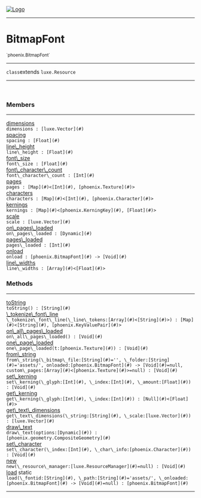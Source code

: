 
[![Logo](../../images/logo.png)](../../api/index.html)

---



<h1>BitmapFont</h1>
<small>`phoenix.BitmapFont`</small>



---

`class`extends <code><span>luxe.Resource</span></code>

---

&nbsp;
&nbsp;



<h3>Members</h3> <hr/><span class="member apipage">
                <a name="dimensions"><a class="lift" href="#dimensions">dimensions</a></a><div class="clear"></div><code class="signature apipage">dimensions : [luxe.Vector](#)</code><br/></span>
            <span class="small_desc_flat"></span><span class="member apipage">
                <a name="spacing"><a class="lift" href="#spacing">spacing</a></a><div class="clear"></div><code class="signature apipage">spacing : [Float](#)</code><br/></span>
            <span class="small_desc_flat"></span><span class="member apipage">
                <a name="line_height"><a class="lift" href="#line_height">line\_height</a></a><div class="clear"></div><code class="signature apipage">line\_height : [Float](#)</code><br/></span>
            <span class="small_desc_flat"></span><span class="member apipage">
                <a name="font_size"><a class="lift" href="#font_size">font\_size</a></a><div class="clear"></div><code class="signature apipage">font\_size : [Float](#)</code><br/></span>
            <span class="small_desc_flat"></span><span class="member apipage">
                <a name="font_character_count"><a class="lift" href="#font_character_count">font\_character\_count</a></a><div class="clear"></div><code class="signature apipage">font\_character\_count : [Int](#)</code><br/></span>
            <span class="small_desc_flat"></span><span class="member apipage">
                <a name="pages"><a class="lift" href="#pages">pages</a></a><div class="clear"></div><code class="signature apipage">pages : [Map](#)&lt;[Int](#), [phoenix.Texture](#)&gt;</code><br/></span>
            <span class="small_desc_flat"></span><span class="member apipage">
                <a name="characters"><a class="lift" href="#characters">characters</a></a><div class="clear"></div><code class="signature apipage">characters : [Map](#)&lt;[Int](#), [phoenix.Character](#)&gt;</code><br/></span>
            <span class="small_desc_flat"></span><span class="member apipage">
                <a name="kernings"><a class="lift" href="#kernings">kernings</a></a><div class="clear"></div><code class="signature apipage">kernings : [Map](#)&lt;[phoenix.KerningKey](#), [Float](#)&gt;</code><br/></span>
            <span class="small_desc_flat"></span><span class="member apipage">
                <a name="scale"><a class="lift" href="#scale">scale</a></a><div class="clear"></div><code class="signature apipage">scale : [luxe.Vector](#)</code><br/></span>
            <span class="small_desc_flat"></span><span class="member apipage">
                <a name="on_pages_loaded"><a class="lift" href="#on_pages_loaded">on\_pages\_loaded</a></a><div class="clear"></div><code class="signature apipage">on\_pages\_loaded : [Dynamic](#)</code><br/></span>
            <span class="small_desc_flat"></span><span class="member apipage">
                <a name="pages_loaded"><a class="lift" href="#pages_loaded">pages\_loaded</a></a><div class="clear"></div><code class="signature apipage">pages\_loaded : [Int](#)</code><br/></span>
            <span class="small_desc_flat"></span><span class="member apipage">
                <a name="onload"><a class="lift" href="#onload">onload</a></a><div class="clear"></div><code class="signature apipage">onload : [phoenix.BitmapFont](#)&nbsp;-&gt; [Void](#)</code><br/></span>
            <span class="small_desc_flat"></span><span class="member apipage">
                <a name="line_widths"><a class="lift" href="#line_widths">line\_widths</a></a><div class="clear"></div><code class="signature apipage">line\_widths : [Array](#)&lt;[Float](#)&gt;</code><br/></span>
            <span class="small_desc_flat"></span>





<h3>Methods</h3> <hr/><span class="method apipage">
            <a name="toString"><a class="lift" href="#toString">toString</a></a> <div class="clear"></div><code class="signature apipage">toString() : [String](#)</code><br/><span class="small_desc_flat"></span>
        </span>
    <span class="method apipage">
            <a name="_tokenize_font_line"><a class="lift" href="#_tokenize_font_line">\_tokenize\_font\_line</a></a> <div class="clear"></div><code class="signature apipage">\_tokenize\_font\_line(\_line\_tokens:[Array](#)&lt;[String](#)&gt;<span></span>) : [Map](#)&lt;[String](#), [phoenix.KeyValuePair](#)&gt;</code><br/><span class="small_desc_flat"></span>
        </span>
    <span class="method apipage">
            <a name="on_all_pages_loaded"><a class="lift" href="#on_all_pages_loaded">on\_all\_pages\_loaded</a></a> <div class="clear"></div><code class="signature apipage">on\_all\_pages\_loaded() : [Void](#)</code><br/><span class="small_desc_flat"></span>
        </span>
    <span class="method apipage">
            <a name="one_page_loaded"><a class="lift" href="#one_page_loaded">one\_page\_loaded</a></a> <div class="clear"></div><code class="signature apipage">one\_page\_loaded(t:[phoenix.Texture](#)<span></span>) : [Void](#)</code><br/><span class="small_desc_flat"></span>
        </span>
    <span class="method apipage">
            <a name="from_string"><a class="lift" href="#from_string">from\_string</a></a> <div class="clear"></div><code class="signature apipage">from\_string(\_bitmap\_file:[String](#)<span>=&#x27;&#x27;</span>, \_folder:[String](#)<span>=&#x27;assets/&#x27;</span>, onloaded:[phoenix.BitmapFont](#)&nbsp;-&gt; [Void](#)<span>=null</span>, custom\_pages:[Array](#)&lt;[phoenix.Texture](#)&gt;<span>=null</span>) : [Void](#)</code><br/><span class="small_desc_flat"></span>
        </span>
    <span class="method apipage">
            <a name="set_kerning"><a class="lift" href="#set_kerning">set\_kerning</a></a> <div class="clear"></div><code class="signature apipage">set\_kerning(\_glyph:[Int](#)<span></span>, \_index:[Int](#)<span></span>, \_amount:[Float](#)<span></span>) : [Void](#)</code><br/><span class="small_desc_flat"></span>
        </span>
    <span class="method apipage">
            <a name="get_kerning"><a class="lift" href="#get_kerning">get\_kerning</a></a> <div class="clear"></div><code class="signature apipage">get\_kerning(\_glyph:[Int](#)<span></span>, \_index:[Int](#)<span></span>) : [Null](#)&lt;[Float](#)&gt;</code><br/><span class="small_desc_flat"></span>
        </span>
    <span class="method apipage">
            <a name="get_text_dimensions"><a class="lift" href="#get_text_dimensions">get\_text\_dimensions</a></a> <div class="clear"></div><code class="signature apipage">get\_text\_dimensions(\_string:[String](#)<span></span>, \_scale:[luxe.Vector](#)<span></span>) : [luxe.Vector](#)</code><br/><span class="small_desc_flat"></span>
        </span>
    <span class="method apipage">
            <a name="draw_text"><a class="lift" href="#draw_text">draw\_text</a></a> <div class="clear"></div><code class="signature apipage">draw\_text(options:[Dynamic](#)<span></span>) : [phoenix.geometry.CompositeGeometry](#)</code><br/><span class="small_desc_flat"></span>
        </span>
    <span class="method apipage">
            <a name="set_character"><a class="lift" href="#set_character">set\_character</a></a> <div class="clear"></div><code class="signature apipage">set\_character(\_index:[Int](#)<span></span>, \_char\_info:[phoenix.Character](#)<span></span>) : [Void](#)</code><br/><span class="small_desc_flat"></span>
        </span>
    <span class="method apipage">
            <a name="new"><a class="lift" href="#new">new</a></a> <div class="clear"></div><code class="signature apipage">new(\_resource\_manager:[luxe.ResourceManager](#)<span>=null</span>) : [Void](#)</code><br/><span class="small_desc_flat"></span>
        </span>
    <span class="method apipage">
            <a name="load"><a class="lift" href="#load">load</a></a> <span class="inline-block static">static</span><div class="clear"></div><code class="signature apipage">load(\_fontid:[String](#)<span></span>, \_path:[String](#)<span>=&#x27;assets/&#x27;</span>, \_onloaded:[phoenix.BitmapFont](#)&nbsp;-&gt; [Void](#)<span>=null</span>) : [phoenix.BitmapFont](#)</code><br/><span class="small_desc_flat"></span>
        </span>
    





---

&nbsp;
&nbsp;
&nbsp;
&nbsp;